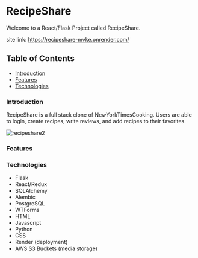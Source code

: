 # RecipeShare

Welcome to a React/Flask Project called RecipeShare.

site link: https://recipeshare-mvke.onrender.com/

## Table of Contents

- [Introduction](#intro)
- [Features](#features)
- [Technologies](#technologies)

### <a name="intro"></a> Introduction

RecipeShare is a full stack clone of NewYorkTimesCooking. Users are able to login, create recipes, write reviews, and add recipes to their favorites.

![recipeshare2](https://github.com/thomasyuan478/RecipeShare/assets/130687121/ebfc821d-0876-47e7-bcbd-20857d2cb23c)

### <a name="features"></a> Features

### <a name="technologies"></a> Technologies

- Flask
- React/Redux
- SQLAlchemy
- Alembic
- PostgreSQL
- WTForms
- HTML
- Javascript
- Python
- CSS
- Render (deployment)
- AWS S3 Buckets (media storage)
